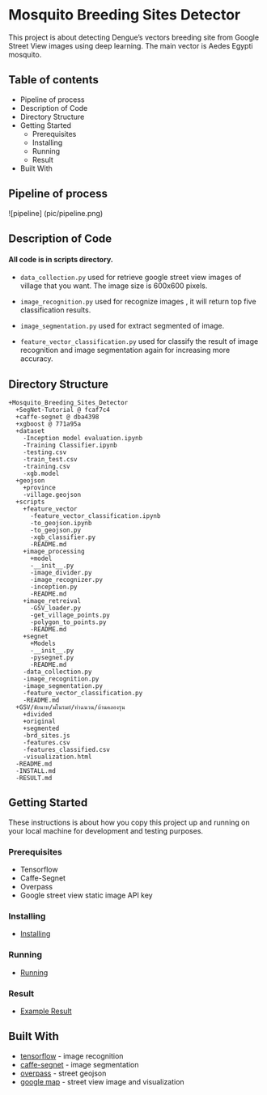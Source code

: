 # Mosquito Breeding Sites Detector

This project is about detecting Dengue’s vectors breeding site from Google Street View images using deep learning. The main vector is Aedes Egypti mosquito.

## Table of contents

* Pipeline of process
* Description of Code
* Directory Structure
* Getting Started
    * Prerequisites
    * Installing
    * Running
    * Result
* Built With

## Pipeline of process
![pipeline]
(pic/pipeline.png)

## Description of Code

#### All code is in scripts directory.

* `data_collection.py` used for retrieve google street view images of village that you want. The image size is 600x600 pixels.

* `image_recognition.py` used for recognize images , it will return top five classification results.

* `image_segmentation.py` used for extract segmented of image.

* `feature_vector_classification.py` used for classify the result of image recognition and image segmentation again for increasing more accuracy.

## Directory Structure

```
+Mosquito_Breeding_Sites_Detector
  +SegNet-Tutorial @ fcaf7c4
  +caffe-segnet @ dba4398
  +xgboost @ 771a95a
  +dataset
    -Inception model evaluation.ipynb	
    -Training Classifier.ipynb
    -testing.csv
    -train_test.csv
    -training.csv
    -xgb.model
  +geojson
    +province
    -village.geojson
  +scripts
    +feature_vector
      -feature_vector_classification.ipynb
      -to_geojson.ipynb
      -to_geojson.py
      -xgb_classifier.py
      -README.md
    +image_processing
      +model
      -__init__.py
      -image_divider.py
      -image_recognizer.py
      -inception.py      
      -README.md
    +image_retreival
      -GSV_loader.py
      -get_village_points.py
      -polygon_to_points.py
      -README.md
    +segnet
      +Models
      -__init__.py
      -pysegnet.py
      -README.md
    -data_collection.py
    -image_recognition.py
    -image_segmentation.py
    -feature_vector_classification.py
    -README.md
  +GSV/ชัยนาท/มโนรมย์/ท่าฉนวน/บ้านคลองรุน
    +divided
    +original
    +segmented
    -brd_sites.js
    -features.csv
    -features_classified.csv
    -visualization.html
  -README.md
  -INSTALL.md
  -RESULT.md
```

## Getting Started

These instructions is about how you copy this project up and running on your local machine for development and testing purposes.

### Prerequisites

* Tensorflow
* Caffe-Segnet
* Overpass
* Google street view static image API key

### Installing

* [Installing](INSTALL.md)

### Running 
* [Running](scripts/README.md)

### Result
* [Example Result](dataset/README.md)

## Built With

* [tensorflow](https://www.tensorflow.org/) - image recognition 
* [caffe-segnet](https://github.com/alexgkendall/caffe-segnet) - image segmentation
* [overpass](https://github.com/mvexel/overpass-api-python-wrapper) - street geojson
* [google map](https://developers.google.com/maps/) - street view image and visualization